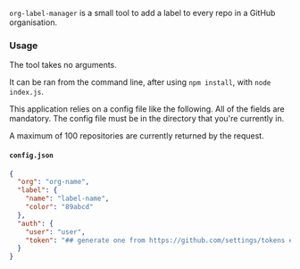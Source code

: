 `org-label-manager` is a small tool to add a label to every repo in a GitHub organisation.

### Usage

The tool takes no arguments.

It can be ran from the command line, after using `npm install`, with `node index.js`.

This application relies on a config file like the following. All of the fields are mandatory. The config file must be in the directory that you're currently in.

A maximum of 100 repositories are currently returned by the request.

#### `config.json`
```json
{
  "org": "org-name",
  "label": {
    "name": "label-name",
    "color": "89abcd"
  },
  "auth": {
    "user": "user",
    "token": "## generate one from https://github.com/settings/tokens ##"
  }
}
```

